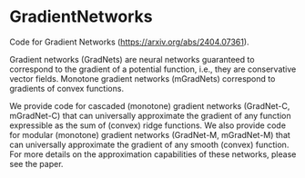 # GradientNetworks

Code for Gradient Networks (https://arxiv.org/abs/2404.07361).

Gradient networks (GradNets) are neural networks guaranteed to correspond to the gradient of a potential function, i.e., they are conservative vector fields. Monotone gradient networks (mGradNets) correspond to gradients of convex functions. 

We provide code for cascaded (monotone) gradient networks (GradNet-C, mGradNet-C) that can universally approximate the gradient of any function expressible as the sum of (convex) ridge functions. We also provide code for modular (monotone) gradient networks (GradNet-M, mGradNet-M) that can universally approximate the gradient of any smooth (convex) function. For more details on the approximation capabilities of these networks, please see the paper.
